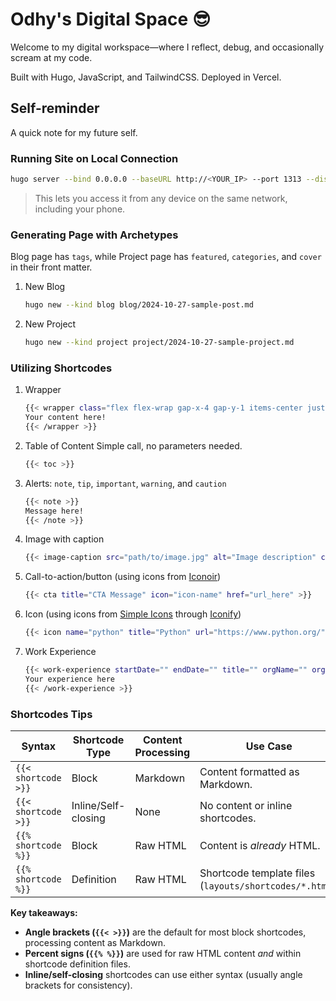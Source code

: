 # Odhy's Digital Space :sunglasses:

Welcome to my digital workspace—where I reflect, debug, and occasionally scream at my code.

Built with Hugo, JavaScript, and TailwindCSS. Deployed in Vercel.

## Self-reminder

A quick note for my future self.

### Running Site on Local Connection

```bash
hugo server --bind 0.0.0.0 --baseURL http://<YOUR_IP> --port 1313 --disableFastRender
```

> This lets you access it from any device on the same network, including your phone.

### Generating Page with Archetypes

Blog page has `tags`, while Project page has `featured`, `categories`, and `cover` in their front matter.

1. New Blog

   ```bash
   hugo new --kind blog blog/2024-10-27-sample-post.md
   ```

2. New Project

   ```bash
   hugo new --kind project project/2024-10-27-sample-project.md
   ```

### Utilizing Shortcodes

1. Wrapper

   ```bash
   {{< wrapper class="flex flex-wrap gap-x-4 gap-y-1 items-center justify-start" >}}
   Your content here!
   {{< /wrapper >}}
   ```

2. Table of Content
   Simple call, no parameters needed.

   ```bash
   {{< toc >}}
   ```

3. Alerts: `note`, `tip`, `important`, `warning`, and `caution`

    ```bash
    {{< note >}}
    Message here!
    {{< /note >}}
    ```

4. Image with caption

    ```bash
    {{< image-caption src="path/to/image.jpg" alt="Image description" caption="This is a caption." >}}
    ```

5. Call-to-action/button (using icons from [Iconoir])

    ```bash
    {{< cta title="CTA Message" icon="icon-name" href="url_here" >}}
    ```

6. Icon (using icons from [Simple Icons] through [Iconify])

    ```bash
    {{< icon name="python" title="Python" url="https://www.python.org/" >}}
    ```

7. Work Experience

    ```bash
    {{< work-experience startDate="" endDate="" title="" orgName="" orgLink="" >}}
    Your experience here
    {{< /work-experience >}}
    ```

### Shortcodes Tips

| Syntax              | Shortcode Type      | Content Processing | Use Case                                                |
|---------------------|---------------------|--------------------|---------------------------------------------------------|
| `{{< shortcode >}}` | Block               | Markdown           | Content formatted as Markdown.                          |
| `{{< shortcode >}}` | Inline/Self-closing | None               | No content or inline shortcodes.                        |
| `{{% shortcode %}}` | Block               | Raw HTML           | Content is *already* HTML.                              |
| `{{% shortcode %}}` | Definition          | Raw HTML           | Shortcode template files (`layouts/shortcodes/*.html`). |

**Key takeaways:**

* **Angle brackets (`{{< >}}`)** are the default for most block shortcodes, processing content as Markdown.
* **Percent signs (`{{% %}}`)** are used for raw HTML content *and* within shortcode definition files.
* **Inline/self-closing** shortcodes can use either syntax (usually angle brackets for consistency).

<!-- LINKS -->
[Iconoir]: https://iconoir.com/
[Simple Icons]: https://simpleicons.org/
[Iconify]: https://iconify.design/
